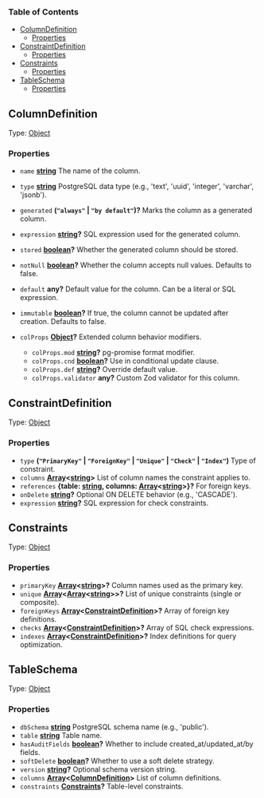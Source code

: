 <!-- Generated by documentation.js. Update this documentation by updating the source code. -->

### Table of Contents

*   [ColumnDefinition][1]
    *   [Properties][2]
*   [ConstraintDefinition][3]
    *   [Properties][4]
*   [Constraints][5]
    *   [Properties][6]
*   [TableSchema][7]
    *   [Properties][8]

## ColumnDefinition

Type: [Object][9]

### Properties

*   `name` **[string][10]** The name of the column.
*   `type` **[string][10]** PostgreSQL data type (e.g., 'text', 'uuid', 'integer', 'varchar', 'jsonb').
*   `generated` **(`"always"` | `"by default"`)?** Marks the column as a generated column.
*   `expression` **[string][10]?** SQL expression used for the generated column.
*   `stored` **[boolean][11]?** Whether the generated column should be stored.
*   `notNull` **[boolean][11]?** Whether the column accepts null values. Defaults to false.
*   `default` **any?** Default value for the column. Can be a literal or SQL expression.
*   `immutable` **[boolean][11]?** If true, the column cannot be updated after creation. Defaults to false.
*   `colProps` **[Object][9]?** Extended column behavior modifiers.

    *   `colProps.mod` **[string][10]?** pg-promise format modifier.
    *   `colProps.cnd` **[boolean][11]?** Use in conditional update clause.
    *   `colProps.def` **[string][10]?** Override default value.
    *   `colProps.validator` **any?** Custom Zod validator for this column.

## ConstraintDefinition

Type: [Object][9]

### Properties

*   `type` **(`"PrimaryKey"` | `"ForeignKey"` | `"Unique"` | `"Check"` | `"Index"`)** Type of constraint.
*   `columns` **[Array][12]<[string][10]>** List of column names the constraint applies to.
*   `references` **{table: [string][10], columns: [Array][12]<[string][10]>}?** For foreign keys.
*   `onDelete` **[string][10]?** Optional ON DELETE behavior (e.g., 'CASCADE').
*   `expression` **[string][10]?** SQL expression for check constraints.

## Constraints

Type: [Object][9]

### Properties

*   `primaryKey` **[Array][12]<[string][10]>?** Column names used as the primary key.
*   `unique` **[Array][12]<[Array][12]<[string][10]>>?** List of unique constraints (single or composite).
*   `foreignKeys` **[Array][12]<[ConstraintDefinition][3]>?** Array of foreign key definitions.
*   `checks` **[Array][12]<[ConstraintDefinition][3]>?** Array of SQL check expressions.
*   `indexes` **[Array][12]<[ConstraintDefinition][3]>?** Index definitions for query optimization.

## TableSchema

Type: [Object][9]

### Properties

*   `dbSchema` **[string][10]** PostgreSQL schema name (e.g., 'public').
*   `table` **[string][10]** Table name.
*   `hasAuditFields` **[boolean][11]?** Whether to include created\_at/updated\_at/by fields.
*   `softDelete` **[boolean][11]?** Whether to use a soft delete strategy.
*   `version` **[string][10]?** Optional schema version string.
*   `columns` **[Array][12]<[ColumnDefinition][1]>** List of column definitions.
*   `constraints` **[Constraints][5]?** Table-level constraints.

[1]: #columndefinition

[2]: #properties

[3]: #constraintdefinition

[4]: #properties-1

[5]: #constraints

[6]: #properties-2

[7]: #tableschema

[8]: #properties-3

[9]: https://developer.mozilla.org/docs/Web/JavaScript/Reference/Global_Objects/Object

[10]: https://developer.mozilla.org/docs/Web/JavaScript/Reference/Global_Objects/String

[11]: https://developer.mozilla.org/docs/Web/JavaScript/Reference/Global_Objects/Boolean

[12]: https://developer.mozilla.org/docs/Web/JavaScript/Reference/Global_Objects/Array
